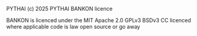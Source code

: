 PYTHAI (c) 2025 PYTHAI BANKON licence

BANKON is licenced under the MIT Apache 2.0 GPLv3 BSDv3 CC licenced where applicable
code is law
open source or go away

